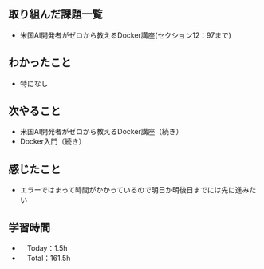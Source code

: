 ## 取り組んだ課題一覧
- 米国AI開発者がゼロから教えるDocker講座(セクション12：97まで)

## わかったこと
- 特になし

## 次やること
- 米国AI開発者がゼロから教えるDocker講座（続き）
- Docker入門（続き）

## 感じたこと
- エラーではまって時間がかかっているので明日か明後日までには先に進みたい

## 学習時間
- 　Today：1.5h
- 　Total：161.5h
